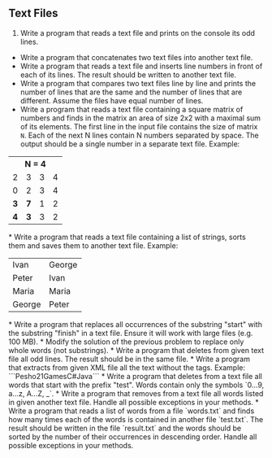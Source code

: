 ## Text Files

1. Write a program that reads a text file and prints on the console its odd lines.
* Write a program that concatenates two text files into another text file.
* Write a program that reads a text file and inserts line numbers in front of each of its lines. The result should be written to another text file.
* Write a program that compares two text files line by line and prints the number of lines that are the same and the number of lines that are different. Assume the files have equal number of lines.
* Write a program that reads a text file containing a square matrix of numbers and finds in the matrix an area of size 2x2 with a maximal sum of its elements. The first line in the input file contains the size of matrix `N`. Each of the next N lines contain N numbers separated by space. The output should be a single number in a separate text file. Example:
<table>
    <tr>
        <th colspan="4">N = 4</th>
    </tr>
    <tr>
        <td>2</td>
        <td>3</td>
        <td>3</td>
        <td>4</td>
    </tr>
    <tr>
        <td>0</td>
        <td>2</td>
        <td>3</td>
        <td>4</td>
    </tr>
    <tr>
        <td><strong>3</strong></td>
        <td><strong>7</strong></td>
        <td>1</td>
        <td>2</td>
    </tr>
    <tr>
        <td><strong>4</strong></td>
        <td><strong>3</strong></td>
        <td>3</td>
        <td>2</td>
    </tr>
</table>
* Write a program that reads a text file containing a list of strings, sorts them and saves them to another text file. Example:
<table>
    <tr>
        <td>Ivan</td>
        <td>George</td>
    </tr>
    <tr>
        <td>Peter</td>
        <td>Ivan</td>
    </tr>
    <tr>
        <td>Maria</td>
        <td>Maria</td>
    </tr>
    <tr>
        <td>George</td>
        <td>Peter</td>
    </tr>
</table>
* Write a program that replaces all occurrences of the substring "start" with the substring "finish" in a text file. Ensure it will work with large files (e.g. 100 MB).
* Modify the solution of the previous problem to replace only whole words (not substrings).
* Write a program that deletes from given text file all odd lines. The result should be in the same file.
* Write a program that extracts from given XML file all the text without the tags. Example: ```<?xml version="1.0"><student><name>Pesho</name><age>21</age><interests count="3"><interest>Games</interest><interest>C#</interest><interest>Java</interest></interests></student>```
* Write a program that deletes from a text file all words that start with the prefix "test". Words contain only the symbols `0...9, a...z, A...Z, _`.
* Write a program that removes from a text file all words listed in given another text file. Handle all possible exceptions in your methods.
* Write a program that reads a list of words from a file `words.txt` and finds how many times each of the words is contained in another file `test.txt`. The result should be written in the file `result.txt` and the words should be sorted by the number of their occurrences in descending order. Handle all possible exceptions in your methods.
